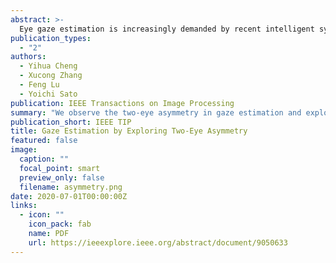 ```yaml
---
abstract: >-
  Eye gaze estimation is increasingly demanded by recent intelligent systems to facilitate a range of interactive applications. Unfortunately, learning the highly complicated regression from a single eye image to the gaze direction is  not trivial. Thus, the problem is yet to be solved efficiently. Inspired by the two-eye asymmetry as two eyes of the same person may appear uneven, we propose the face-based asymmetric regression-evaluation network (FARE-Net) to optimize the gaze estimation results by considering the difference between left and right eyes. The proposed method includes one face-based asymmetric regression network (FAR-Net) and one evaluation network (E-Net). The FAR-Net predicts 3D gaze directions for both eyes and is trained with the asymmetric mechanism, which asymmetrically weights and sums the loss generated by two-eye gaze directions. With the asymmetric mechanism, the FAR-Net utilizes the eyes that can achieve high performance to optimize network. The E-Net learns the reliabilities of two eyes to balance the learning of the asymmetric mechanism and symmetric mechanism. Our FARE-Net achieves leading performances on MPIIGaze, EyeDiap and RT-Gene datasets. Additionally, we investigate the effectiveness of FARE-Net by analyzing the distribution of errors and ablation study.
publication_types:
  - "2"
authors:
  - Yihua Cheng
  - Xucong Zhang
  - Feng Lu
  - Yoichi Sato
publication: IEEE Transactions on Image Processing
summary: "We observe the two-eye asymmetry in gaze estimation and explore it in this paper. "
publication_short: IEEE TIP
title: Gaze Estimation by Exploring Two-Eye Asymmetry
featured: false
image:
  caption: ""
  focal_point: smart
  preview_only: false
  filename: asymmetry.png
date: 2020-07-01T00:00:00Z
links:
  - icon: ""
    icon_pack: fab
    name: PDF
    url: https://ieeexplore.ieee.org/abstract/document/9050633
---
```

